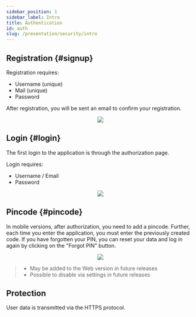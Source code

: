 ```yaml
---
sidebar_position: 1
sidebar_label: Intro
title: Authentication
id: auth
slug: /presentation/security/intro
---
```


## Registration {#signup}

Registration requires:

- Username (unique)
- Mail (unique)
- Password

After registration, you will be sent an email to confirm your registration.

<div align="center"><img type="imgscreen" src="/wellness_doc/img/presentation/auth/signup.png"/></div>

## Login {#login}

The first login to the application is through the authorization page.

Login requires:

- Username / Email
- Password
<div align="center"><img type="imgscreen" src="/wellness_doc/img/presentation/auth/login.png"/></div>

## Pincode <span class="pin mobile"></span> {#pincode}

In mobile versions, after authorization, you need to add a pincode. Further, each time you enter the application, you must enter the previously created code. If you have forgotten your PIN, you can reset your data and log in again by clicking on the "Forgot PIN" button.

<div align="center"><img type="imgscreen" src="/wellness_doc/img/presentation/auth/pin.png"/></div>

> - May be added to the Web version in future releases
> - Possible to disable via settings in future releases

## Protection

User data is transmitted via the HTTPS protocol.
